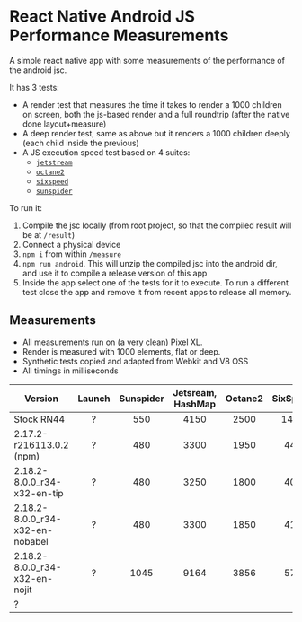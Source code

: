# React Native Android JS Performance Measurements

A simple react native app with some measurements of the performance of the android jsc.

It has 3 tests:
- A render test that measures the time it takes to render a 1000 children on screen, both the js-based render and a full roundtrip (after the native done layout+measure)
- A deep render test, same as above but it renders a 1000 children deeply (each child inside the previous)
- A JS execution speed test based on 4 suites:
  - [`jetstream`](http://browserbench.org/JetStream/)
  - [`octane2`](https://chromium.github.io/octane/)
  - [`sixspeed`](https://github.com/kpdecker/six-speed)
  - [`sunspider`](https://webkit.org/perf/sunspider/sunspider.html)

To run it:

1. Compile the jsc locally (from root project, so that the compiled result will be at `/result`)
1. Connect a physical device
1. `npm i` from within `/measure`
1. `npm run android`. This will unzip the compiled jsc into the android dir, and use it to compile a release version of this app
1. Inside the app select one of the tests for it to execute. To run a different test close the app and remove it from recent apps to release all memory.

## Measurements

- All measurements run on (a very clean) Pixel XL.
- Render is measured with 1000 elements, flat or deep.
- Synthetic tests copied and adapted from Webkit and V8 OSS
- All timings in milliseconds


| Version                         | Launch | Sunspider | Jetsream, HashMap | Octane2 | SixSpeed | Render Flat | Render Deep | Size |
|---------------------------------|:------:|:---------:|:-----------------:|:-------:|:--------:|:-----------:|:-----------:|:----:|
| Stock RN44                      |    ?   |    550    |        4150       |   2500  |   1400   |     900     |     1400    |   ?  |
| 2.17.2-r216113.0.2 (npm)        |    ?   |    480    |        3300       |   1950  |    440   |     850     |     1250    |   ?  |
| 2.18.2-8.0.0_r34-x32-en-tip     |    ?   |    480    |        3250       |   1800  |    400   |     850     |     1300    |   ?  |
| 2.18.2-8.0.0_r34-x32-en-nobabel |    ?   |    480    |        3300       |   1850  |    410   |     900     |     1350    |   ?  |
| 2.18.2-8.0.0_r34-x32-en-nojit   |    ?   |    1045   |        9164       |   3856  |    574   |     900     |     1165    |   ?  |
| ?                               |        |           |                   |         |          |             |             |      |

